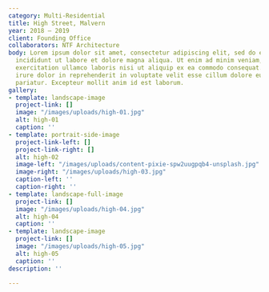 ```yaml
---
category: Multi-Residential
title: High Street, Malvern
year: 2018 — 2019
client: Founding Office
collaborators: NTF Architecture
body: Lorem ipsum dolor sit amet, consectetur adipiscing elit, sed do eiusmod tempor
  incididunt ut labore et dolore magna aliqua. Ut enim ad minim veniam, quis nostrud
  exercitation ullamco laboris nisi ut aliquip ex ea commodo consequat. Duis aute
  irure dolor in reprehenderit in voluptate velit esse cillum dolore eu fugiat nulla
  pariatur. Excepteur mollit anim id est laborum.
gallery:
- template: landscape-image
  project-link: []
  image: "/images/uploads/high-01.jpg"
  alt: high-01
  caption: ''
- template: portrait-side-image
  project-link-left: []
  project-link-right: []
  alt: high-02
  image-left: "/images/uploads/content-pixie-spw2uugpqb4-unsplash.jpg"
  image-right: "/images/uploads/high-03.jpg"
  caption-left: ''
  caption-right: ''
- template: landscape-full-image
  project-link: []
  image: "/images/uploads/high-04.jpg"
  alt: high-04
  caption: ''
- template: landscape-image
  project-link: []
  image: "/images/uploads/high-05.jpg"
  alt: high-05
  caption: ''
description: ''

---
```

